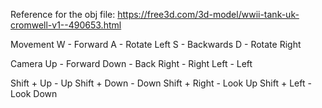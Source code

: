 Reference for the obj file: https://free3d.com/3d-model/wwii-tank-uk-cromwell-v1--490653.html

Movement
W - Forward
A - Rotate Left
S - Backwards
D - Rotate Right

Camera
Up    - Forward
Down  - Back
Right - Right
Left  - Left

Shift + Up    - Up
Shift + Down  - Down
Shift + Right - Look Up
Shift + Left  - Look Down